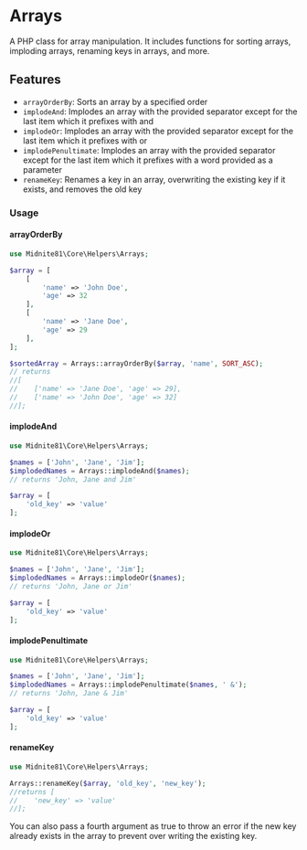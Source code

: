# Arrays

A PHP class for array manipulation. It includes functions for sorting arrays, imploding arrays, renaming keys in arrays,
and more.

## Features

- `arrayOrderBy`: Sorts an array by a specified order
- `implodeAnd`: Implodes an array with the provided separator except for the last item which it prefixes with and
- `implodeOr`: Implodes an array with the provided separator except for the last item which it prefixes with or
- `implodePenultimate`: Implodes an array with the provided separator except for the last item which it prefixes with a
  word provided as a parameter
- `renameKey`: Renames a key in an array, overwriting the existing key if it exists, and removes the old key

### Usage

#### arrayOrderBy
```php
use Midnite81\Core\Helpers\Arrays;

$array = [
    [
        'name' => 'John Doe',
        'age' => 32
    ],
    [
        'name' => 'Jane Doe',
        'age' => 29
    ],
];

$sortedArray = Arrays::arrayOrderBy($array, 'name', SORT_ASC);
// returns
//[    
//    ['name' => 'Jane Doe', 'age' => 29],
//    ['name' => 'John Doe', 'age' => 32]
//];
```

#### implodeAnd
```php
use Midnite81\Core\Helpers\Arrays;

$names = ['John', 'Jane', 'Jim'];
$implodedNames = Arrays::implodeAnd($names);
// returns 'John, Jane and Jim'

$array = [
    'old_key' => 'value'
];
```

#### implodeOr
```php
use Midnite81\Core\Helpers\Arrays;

$names = ['John', 'Jane', 'Jim'];
$implodedNames = Arrays::implodeOr($names);
// returns 'John, Jane or Jim'

$array = [
    'old_key' => 'value'
];
```

#### implodePenultimate
```php
use Midnite81\Core\Helpers\Arrays;

$names = ['John', 'Jane', 'Jim'];
$implodedNames = Arrays::implodePenultimate($names, ' &');
// returns 'John, Jane & Jim'

$array = [
    'old_key' => 'value'
];
```

#### renameKey
```php
use Midnite81\Core\Helpers\Arrays;

Arrays::renameKey($array, 'old_key', 'new_key');
//returns [
//    'new_key' => 'value'
//];

```

You can also pass a fourth argument as true to throw an error if the new key already exists in the array to prevent
over writing the existing key.
